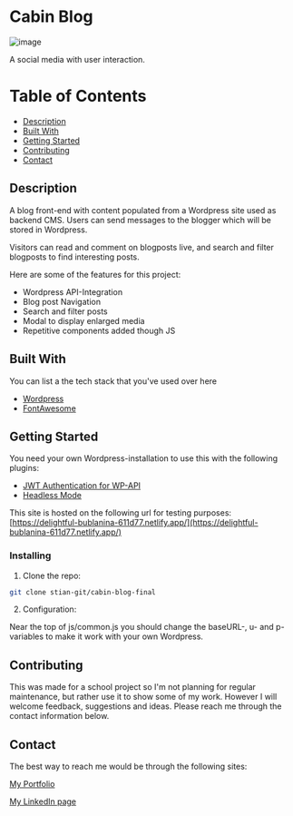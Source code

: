 # Cabin Blog

![image](https://tekniskpotet.no/img/blog_desktop+mobile.jpg)

A social media with user interaction.

# Table of Contents

- [Description](#description)
- [Built With](#built-with)
- [Getting Started](#getting-started)
- [Contributing](#contributing)
- [Contact](#contact)

## Description

A blog front-end with content populated from a Wordpress site used as backend CMS. Users can send messages to the blogger which will be stored in Wordpress.

Visitors can read and comment on blogposts live, and search and filter blogposts to find interesting posts.

Here are some of the features for this project:

- Wordpress API-Integration
- Blog post Navigation
- Search and filter posts
- Modal to display enlarged media
- Repetitive components added though JS

## Built With

You can list a the tech stack that you've used over here

- [Wordpress](https://wordpress.org/)
- [FontAwesome](https://fontawesome.com/)

## Getting Started

You need your own Wordpress-installation to use this with the following plugins:

- [JWT Authentication for WP-API](https://wordpress.org/plugins/jwt-authentication-for-wp-rest-api/)
- [Headless Mode](https://wordpress.org/plugins/headless-mode/)

This site is hosted on the following url for testing purposes:
[https://delightful-bublanina-611d77.netlify.app/](https://delightful-bublanina-611d77.netlify.app/)

### Installing

1. Clone the repo:

```bash
git clone stian-git/cabin-blog-final
```

2. Configuration:

Near the top of js/common.js you should change the baseURL-, u- and p-variables to make it work with your own Wordpress.

## Contributing

This was made for a school project so I'm not planning for regular maintenance, but rather use it to show some of my work.
However I will welcome feedback, suggestions and ideas. Please reach me through the contact information below.

## Contact

The best way to reach me would be through the following sites:

[My Portfolio](https://tekniskpotet.no)

[My LinkedIn page](https://www.linkedin.com/in/stian-martinsen-stormyr-1662a515/)
